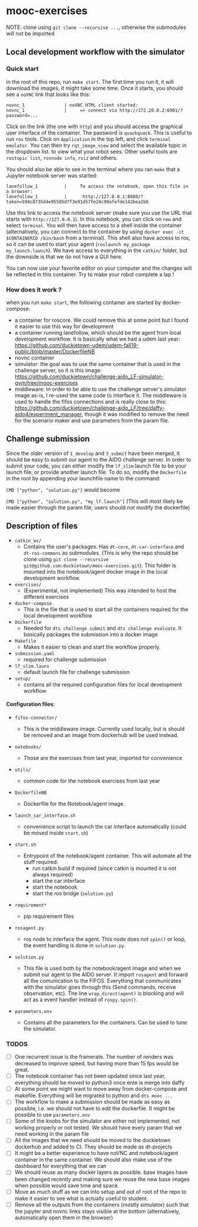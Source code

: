 # mooc-exercises

NOTE: clone using `git clone --recursive ...`, otherwise the submodules will not be imported 

## Local development workflow with the simulator

### Quick start

in the root of this repo, run `make start`. The first time you run it, it will download the images, it might take some time. Once it starts, you should see a `noVNC` link that looks like this:


    novnc_1               | noVNC HTML client started:
    novnc_1               | 	=> connect via http://172.20.0.2:6901/?password=...

Click on the link (the one with `http`) and you should access the graphical user interface of the container. The password is `quackquack`. This is useful to run `ros` tools. Click on `Application` in the top left, and click `terminal emulator`. You can then try `rqt_image_view` and select the available topic in the dropdown list. to view what your robot sees. Other useful tools are `rostopic list`, `rosnode info`, `rviz` and others.

You should also be able to see in the terminal where you ran `make` that a Jupyter notebook server was started:

    lanefollow_1          |     To access the notebook, open this file in a browser:
    lanefollow_1          |      http://127.0.0.1:8888/?token=594c8735d4e95585d7f3e91d57fe24c99afefde142bea2b6

Use this link to access the notebook server (make sure you use the URL that starts with `http://127.0.0.1`). In this notebook, you can click on `new` and select `terminal`. You will then have access to a shell inside the container (alternatively, you can connect to the container by using `docker exec -it $CONTAINERID /bin/bash` from a terminal). This shell also have access to ros, so it can be used to start your agent (`roslaunch my_package my_launch.launch`). We have access to everything in the `catkin/` folder, but the downside is that we do not have a GUI here.

You can now use your favorite editor on your computer and the changes will be reflected in this container. Try to make your robot complete a lap !

### How does it work ?

when you run `make start`, the following container are started by docker-compose:

* a container for roscore. We could remove this at some point but I found it easier to use this way for development
* a container running lanefollow, which should be the agent from local development workflow. It is basically what we had a udem last year: https://github.com/duckietown-udem/udem-fall19-public/blob/master/DockerfileNB
* novnc container
* simulator: the goal was to use the same container that is used in the challenge server, so it is this image: https://github.com/duckietown/challenge-aido_LF-simulator-gym/tree/mooc-exercises
* middleware: In order to be able to use the challenge server's simulator image as-is, I re-used the same code to interface it. The middleware is used to handle the fifos connections and is really close to this: https://github.com/duckietown/challenge-aido_LF/tree/daffy-aido4/experiment_manager, though it was modified to remove the need for the scenario maker and use parameters from the param file.

## Challenge submission

Since the older version of `1_develop` and `3_submit` have been merged, it should be easy to submit our agent to the AIDO challenge server. In order to submit your code, you can either modify the `lf_slim` launch file to be your launch file, or provide another launch file. To do so, modify the `Dockerfile` in the root by appending your launchfile name to the command:

`CMD ["python", "solution.py"]`
would become

`CMD ["python", "solution.py", "my_lf.launch"]`
(This will most likely be made easier through the param file, users should not modify the dockerfile)

## Description of files

* `catkin_ws/`
    * Contains the user's packages. Has `dt-core`, `dt-car-interface` and `dt-ros-commons` as submodules. (This is why the repo should be clone using `git clone --recursive git@github.com:duckietown/mooc-exercises.git`). This folder is mounted into the notebook/agent docker image in the local development workflow.
* `exercises/`
    * (Experimental, not implemented) This was intended to host the different exercises
* `docker-compose`
    * This is the file that is used to start all the containers required for the local development workflow
* `Dockerfile`
    * Needed for `dts challenge submit` and `dts challenge evaluate`. It basically packages the submission into a docker image
* `Makefile`
    * Makes it easier to clean and start the workflow properly.
* `submission.yaml`
    * required for challenge submission
* `lf_slim.launs`
    * default launch file for challenge submission
* `setup/`
    * contains all the required configuration files for local development workflow

#### Configuration files:

* `fifos-connector/`
    * This is the middleware image. Currently used locally, but is should be removed and an image from dockerhub will be used instead.
* `notebooks/`
    * Those are the exercises from last year, imported for convenience
* `utils/`
    * common code for the notebook exercises from last year
* `DockerfileNB`
    * Dockerfile for the Notebook/agent image.
* `launch_car_interface.sh`
    * convenience script to launch the car interface automatically (could be moved inside `start.sh`)
* `start.sh`
    * Entrypoint of the notebook/agent container. This will automate all the stuff required:
        * run catkin build if required (since catkin is mounted it is not always required)
        * start the car interface
        * start the notebook
        * start the ros bridge (`solution.py`)
* `requirement*`
    * pip requirement files
* `rosagent.py`
    * ros node to interface the agent. This node does not `spin()` or loop, the event handling is done in `solution.py`.
* `solution.py`
    * This file is used both by the notebook/agent image and when we submit our agent to the AIDO server. It import `rosagent` and forward all the comunication to the FIFOS. Everything that communicates with the simulator goes through this (Send commands, receive observation, etc). The line `wrap_direct(agent)` is blocking and will act as a event handler instead of `rospy.spin()`.

* `parameters.env`
    * Contains all the parameters for the containers. Can be used to tune the simulator.

### TODOS

- [ ] One recurrent issue is the framerate. The number of renders was decreased to improve speed, but having more than 15 fps would be great.
- [ ] The notebook container has not been updated since last year, everything should be moved to python3 once ente is merge into daffy
- [ ] At some point we might want to move away from docker-compose and makefile. Everything will be migrated to python and `dts mooc ...`
- [ ] The workflow to make a submission should be made as easy as possible, i.e. we should not have to edit the dockerfile. It might be possible to use `parameters.env`
- [ ] Some of the knobs for the simulator are either not implemented, not working properly or not tested. We should have every param that we need working in the param file
- [ ] All the images that we need should be moved to the duckietown dockerhub and added to CI. They should be made as dt-projects
- [ ] It might be a better experience to have noVNC and notebook/agent container in the same container. We should also make use of the dashboard for everything that we can
- [ ] We should reuse as many docker layers as possible. base images have been changed recently and making sure we reuse the new base images when possible would save time and space.
- [ ] Move as much stuff as we can into setup and out of root of the repo to make it easier to see what is actually useful to student.
- [ ] Remove all the outputs from the containers (mostly simulator) such that the jupyter and novnc links stays visible at the bottom (alternatively, automatically open them in the browser)
